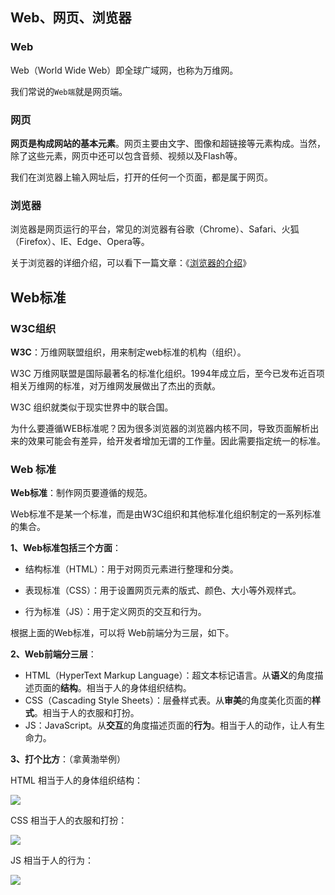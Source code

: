 

## Web、网页、浏览器

### Web

Web（World Wide Web）即全球广域网，也称为万维网。

我们常说的`Web端`就是网页端。

### 网页

**网页是构成网站的基本元素**。网页主要由文字、图像和超链接等元素构成。当然，除了这些元素，网页中还可以包含音频、视频以及Flash等。

我们在浏览器上输入网址后，打开的任何一个页面，都是属于网页。

### 浏览器

浏览器是网页运行的平台，常见的浏览器有谷歌（Chrome）、Safari、火狐（Firefox）、IE、Edge、Opera等。

关于浏览器的详细介绍，可以看下一篇文章：《[浏览器的介绍](https://github.com/qianguyihao/Web/blob/master/01-html/02-%E6%B5%8F%E8%A7%88%E5%99%A8%E7%9A%84%E4%BB%8B%E7%BB%8D.md)》




## Web标准


### W3C组织

**W3C**：万维网联盟组织，用来制定web标准的机构（组织）。

W3C 万维网联盟是国际最著名的标准化组织。1994年成立后，至今已发布近百项相关万维网的标准，对万维网发展做出了杰出的贡献。

W3C 组织就类似于现实世界中的联合国。

为什么要遵循WEB标准呢？因为很多浏览器的浏览器内核不同，导致页面解析出来的效果可能会有差异，给开发者增加无谓的工作量。因此需要指定统一的标准。

### Web 标准

**Web标准**：制作网页要遵循的规范。

Web标准不是某一个标准，而是由W3C组织和其他标准化组织制定的一系列标准的集合。

**1、Web标准包括三个方面**：

- 结构标准（HTML）：用于对网页元素进行整理和分类。

- 表现标准（CSS）：用于设置网页元素的版式、颜色、大小等外观样式。

- 行为标准（JS）：用于定义网页的交互和行为。

根据上面的Web标准，可以将 Web前端分为三层，如下。

**2、Web前端分三层**：

- HTML（HyperText Markup Language）：超文本标记语言。从**语义**的角度描述页面的**结构**。相当于人的身体组织结构。
- CSS（Cascading Style Sheets）：层叠样式表。从**审美**的角度美化页面的**样式**。相当于人的衣服和打扮。
- JS：JavaScript。从**交互**的角度描述页面的**行为**。相当于人的动作，让人有生命力。

**3、打个比方**：（拿黄渤举例）

HTML 相当于人的身体组织结构：

![](http://img.smyhvae.com/20200322_1250.png)

CSS 相当于人的衣服和打扮：

![](http://img.smyhvae.com/20200322_1251.png)

JS 相当于人的行为：

![](http://img.smyhvae.com/20200322_2220.gif)